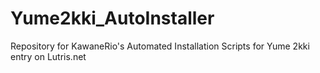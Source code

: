 # Yume2kki_AutoInstaller
Repository for KawaneRio's Automated Installation Scripts for Yume 2kki entry on Lutris.net
